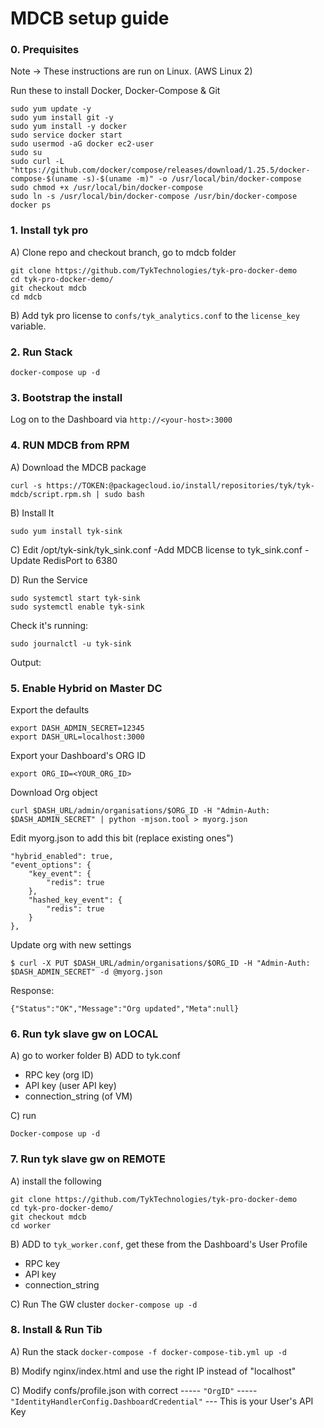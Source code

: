 # MDCB setup guide

### 0. Prequisites
Note -> These instructions are run on Linux. (AWS Linux 2)

Run these to install Docker, Docker-Compose & Git
```
sudo yum update -y
sudo yum install git -y
sudo yum install -y docker
sudo service docker start
sudo usermod -aG docker ec2-user
sudo su
sudo curl -L "https://github.com/docker/compose/releases/download/1.25.5/docker-compose-$(uname -s)-$(uname -m)" -o /usr/local/bin/docker-compose
sudo chmod +x /usr/local/bin/docker-compose
sudo ln -s /usr/local/bin/docker-compose /usr/bin/docker-compose
docker ps
```

### 1. Install tyk pro

A) Clone repo and checkout branch, go to mdcb folder
```
git clone https://github.com/TykTechnologies/tyk-pro-docker-demo
cd tyk-pro-docker-demo/
git checkout mdcb
cd mdcb
```

B) Add tyk pro license to `confs/tyk_analytics.conf` to the `license_key` variable.

### 2. Run Stack
`docker-compose up -d`

### 3. Bootstrap the install
Log on to the Dashboard via `http://<your-host>:3000`

### 4. RUN MDCB from RPM
A) Download the MDCB package

`curl -s https://TOKEN:@packagecloud.io/install/repositories/tyk/tyk-mdcb/script.rpm.sh | sudo bash`

B) Install It

`sudo yum install tyk-sink`

C) Edit /opt/tyk-sink/tyk_sink.conf
-Add MDCB license to tyk_sink.conf
-Update RedisPort to 6380

D) Run the Service
```
sudo systemctl start tyk-sink
sudo systemctl enable tyk-sink
```

Check it's running:
```
sudo journalctl -u tyk-sink 
```
Output:

<response>

### 5. Enable Hybrid on Master DC

Export the defaults
```
export DASH_ADMIN_SECRET=12345
export DASH_URL=localhost:3000
```

Export your Dashboard's ORG ID
```
export ORG_ID=<YOUR_ORG_ID>
```

Download Org object
```
curl $DASH_URL/admin/organisations/$ORG_ID -H "Admin-Auth: $DASH_ADMIN_SECRET" | python -mjson.tool > myorg.json
```

Edit myorg.json to add this bit (replace existing ones")
```
"hybrid_enabled": true,
"event_options": {
    "key_event": {
        "redis": true
    },
    "hashed_key_event": {
        "redis": true
    }
},
```

Update org with new settings
```
$ curl -X PUT $DASH_URL/admin/organisations/$ORG_ID -H "Admin-Auth: $DASH_ADMIN_SECRET" -d @myorg.json
```

Response:
```
{"Status":"OK","Message":"Org updated","Meta":null}
```

### 6. Run tyk slave gw on LOCAL
A) go to worker folder
B) ADD to tyk.conf
- RPC key (org ID)
- API key (user API key)
- connection_string (of VM)

C) run
```
Docker-compose up -d
```

### 7. Run tyk slave gw on REMOTE
A) install the following
```
git clone https://github.com/TykTechnologies/tyk-pro-docker-demo
cd tyk-pro-docker-demo/
git checkout mdcb
cd worker
```

B) ADD to `tyk_worker.conf`, get these from the Dashboard's User Profile
- RPC key
- API key
- connection_string

C) Run The GW cluster
`docker-compose up -d`

### 8. Install & Run Tib

A) Run the stack
`docker-compose -f docker-compose-tib.yml up -d`

B) Modify nginx/index.html and use the right IP instead of "localhost"

C) Modify confs/profile.json with correct
----- `"OrgID"`
----- `"IdentityHandlerConfig.DashboardCredential"` --- This is your User's API Key
